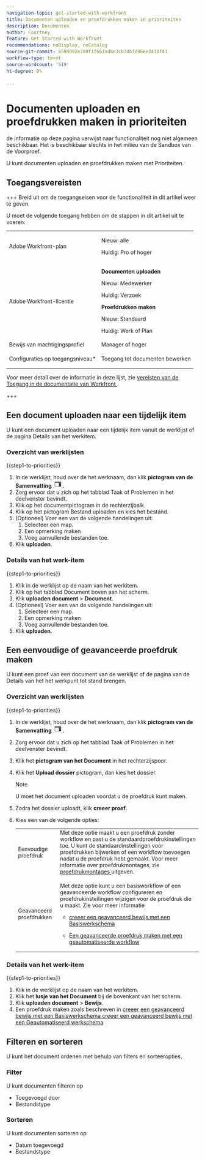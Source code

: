 ```yaml
---
navigation-topic: get-started-with-workfront
title: Documenten uploaden en proefdrukken maken in prioriteiten
description: Documenten
author: Courtney
feature: Get Started with Workfront
recommendations: noDisplay, noCatalog
source-git-commit: a59d092e700f1f661ad8e3cb74b7d96ee2418f41
workflow-type: tm+mt
source-wordcount: '519'
ht-degree: 0%

---
```



# Documenten uploaden en proefdrukken maken in prioriteiten

<span class="preview"> de informatie op deze pagina verwijst naar functionaliteit nog niet algemeen beschikbaar. Het is beschikbaar slechts in het milieu van de Sandbox van de Voorproef.</span>

U kunt documenten uploaden en proefdrukken maken met Prioriteiten.

## Toegangsvereisten

+++ Breid uit om de toegangseisen voor de functionaliteit in dit artikel weer te geven.

U moet de volgende toegang hebben om de stappen in dit artikel uit te voeren:

<table style="table-layout:auto"> 
 <col> 
 <col> 
 <tbody> 
  <tr> 
   <td role="rowheader">Adobe Workfront-plan</td> 
   <td> 
   <p>Nieuw: alle </p>
   <p>Huidig: Pro of hoger</p>
   </td> 
  </tr> 
  <tr> 
   <td role="rowheader">Adobe Workfront-licentie</td> 
   <td> 
      <p><strong>Documenten uploaden</strong></p>
   <p>Nieuw: Medewerker</p>
   <p>Huidig: Verzoek</p>
      <p><strong>Proefdrukken maken</strong></p>
        <p>Nieuw: Standaard</p>
     <p>Huidig: Werk of Plan</p>
   </td> 
  </tr> 
  <tr> 
   <td role="rowheader">Bewijs van machtigingsprofiel </td> 
   <td>Manager of hoger</td> 
  </tr> 
  <tr> 
   <td role="rowheader">Configuraties op toegangsniveau*</td> 
   <td> <p>Toegang tot documenten bewerken</p> </td> 
  </tr> 
 </tbody> 
</table>

Voor meer detail over de informatie in deze lijst, zie [ vereisten van de Toegang in de documentatie van Workfront ](/help/quicksilver/administration-and-setup/add-users/access-levels-and-object-permissions/access-level-requirements-in-documentation.md).

+++

## Een document uploaden naar een tijdelijk item

U kunt een document uploaden naar een tijdelijk item vanuit de werklijst of de pagina Details van het werkitem.

### Overzicht van werklijsten


{{step1-to-priorities}}

1. In de werklijst, houd over de het werknaam, dan klik **pictogram van de Samenvatting ![ open samenvattingspictogram ](assets/summary-icon.png).**
1. Zorg ervoor dat u zich op het tabblad Taak of Problemen in het deelvenster bevindt.
1. Klik op het documentpictogram in de rechterzijbalk.
1. Klik op het pictogram Bestand uploaden en kies het bestand.
1. (Optioneel) Voer een van de volgende handelingen uit:
   1. Selecteer een map.
   1. Een opmerking maken
   1. Voeg aanvullende bestanden toe.
1. Klik **uploaden**.

### Details van het werk-item

{{step1-to-priorities}}

1. Klik in de werklijst op de naam van het werkitem.
1. Klik op het tabblad Document boven aan het scherm.
1. Klik **uploaden document** > **Document**.
1. (Optioneel) Voer een van de volgende handelingen uit:
   1. Selecteer een map.
   1. Een opmerking maken
   1. Voeg aanvullende bestanden toe.
1. Klik **uploaden**.


## Een eenvoudige of geavanceerde proefdruk maken

U kunt een proef van een document van de werklijst of de pagina van de Details van het het werkpunt tot stand brengen.

### Overzicht van werklijsten


{{step1-to-priorities}}

1. In de werklijst, houd over de het werknaam, dan klik **pictogram van de Samenvatting ![ open samenvattingspictogram ](assets/summary-icon.png).**
1. Zorg ervoor dat u zich op het tabblad Taak of Problemen in het deelvenster bevindt.
1. Klik het **pictogram van het Document** in het rechterzijspoor.
1. Klik het **Upload dossier** pictogram, dan kies het dossier.

   >[!NOTE]
   >
   >U moet het document uploaden voordat u de proefdruk kunt maken.


1. Zodra het dossier uploadt, klik **creeer proef**.
1. Kies een van de volgende opties:

   <table style="table-layout:auto"> 
    <col> 
    <col> 
    <tbody> 
     <tr> 
      <td role="rowheader">Eenvoudige proefdruk</td> 
      <td>Met deze optie maakt u een proefdruk zonder workflow en past u de standaardproefdrukinstellingen toe. U kunt de standaardinstellingen voor proefdrukken bijwerken of een workflow toevoegen nadat u de proefdruk hebt gemaakt. Voor meer informatie over proefdrukmontages, zie <a href="/help/quicksilver/review-and-approve-work/proofing/managing-proofs-within-workfront/edit-proof-settings.md" class="MCXref xref"> proefdrukmontages </a> uitgeven.</td> 
     </tr> 
     <tr> 
      <td role="rowheader">Geavanceerd proefdrukken</td> 
      <td> <p>Met deze optie kunt u een basisworkflow of een geavanceerde workflow configureren en proefdrukinstellingen wijzigen voor de proefdruk die u maakt. Zie voor meer informatie </p> 
       <ul> 
        <li><p><a href="/help/quicksilver/review-and-approve-work/proofing/creating-proofs-within-workfront/configure-basic-proof-workflow.md" class="MCXref xref"> creeer een geavanceerd bewijs met een Basiswerkschema </a> </p> </li> 
        <li> <p><a href="/help/quicksilver/review-and-approve-work/proofing/creating-proofs-within-workfront/create-automated-proof-workflow.md" class="MCXref xref">Een geavanceerde proefdruk maken met een geautomatiseerde workflow</a></p></li> 
       </ul>
        </td> 
     </tr> 
    </tbody> 
   </table>

### Details van het werk-item

{{step1-to-priorities}}

1. Klik in de werklijst op de naam van het werkitem.
1. Klik het **lusje van het Document** bij de bovenkant van het scherm.
1. Klik **uploaden document** > **Bewijs**.
1. Een proefdruk maken zoals beschreven in
   [ creeer een geavanceerd bewijs met een Basiswerkschema ](/help/quicksilver/review-and-approve-work/proofing/creating-proofs-within-workfront/configure-basic-proof-workflow.md)
   [ creeer een geavanceerd bewijs met een Geautomatiseerd werkschema ](/help/quicksilver/review-and-approve-work/proofing/creating-proofs-within-workfront/create-automated-proof-workflow.md)

<!--

## Open a proof



## Edit a document

Edit name

Add description

manage

Add new version, open proof, edit, download, move, share, remove
-->

## Filteren en sorteren

U kunt het document ordenen met behulp van filters en sorteeropties.

### Filter

U kunt documenten filteren op

* Toegevoegd door
* Bestandstype

### Sorteren

U kunt documenten sorteren op

* Datum toegevoegd
* Bestandstype



